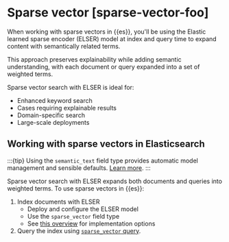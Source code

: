 # Sparse vector [sparse-vector-foo]

When working with sparse vectors in {{es}}, you'll be using the Elastic learned sparse encoder (ELSER) model at index and query time to expand content with semantically related terms.

This approach preserves explainability while adding semantic understanding, with each document or query expanded into a set of weighted terms.

Sparse vector search with ELSER is ideal for:

- Enhanced keyword search
- Cases requiring explainable results
- Domain-specific search
- Large-scale deployments

## Working with sparse vectors in Elasticsearch

:::{tip}
Using the `semantic_text` field type provides automatic model management and sensible defaults. [Learn more](../semantic-search/semantic-search-semantic-text.md).
:::

Sparse vector search with ELSER expands both documents and queries into weighted terms. To use sparse vectors in {{es}}:

1. Index documents with ELSER
   - Deploy and configure the ELSER model
   - Use the `sparse_vector` field type
   - See [this overview](../semantic-search.md#using-nlp-models) for implementation options
2. Query the index using [`sparse_vector` query](https://www.elastic.co/guide/en/elasticsearch/reference/current/query-dsl-sparse-vector-query.html).